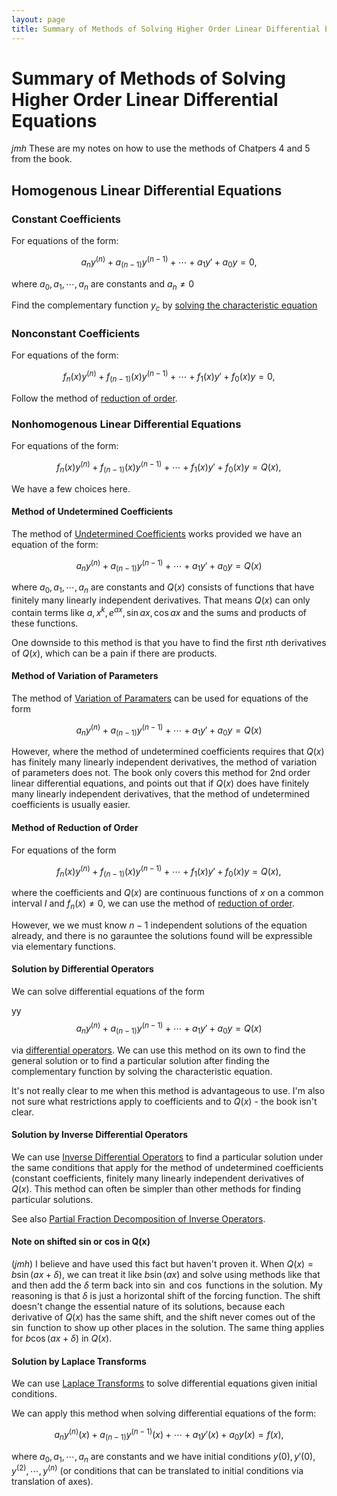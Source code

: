 ```yaml
---
layout: page
title: Summary of Methods of Solving Higher Order Linear Differential Equations
---
```


# Summary of Methods of Solving Higher Order Linear Differential Equations

*jmh* These are my notes on how to use the methods of Chatpers 4 and 5 from the book.

## Homogenous Linear Differential Equations

### Constant Coefficients

For equations of the form:

$$ a_ny^{(n)} + a_{(n-1)}y^{(n-1)} + \cdots + a_1y' + a_0y = 0, $$

where $a_0,a_1,\cdots,a_n$ are constants and $a_n \neq 0$

Find the complementary function $y_c$ by [solving the characteristic equation](../chapter%2004%20-%20linear%20differential%20equations%20of%20order%20greater%20than%20one/lesson%2020%20-%20solution%20of%20the%20homogeneous%20linear%20differential%20equation%20of%20order%20n%20with%20constant%20coefficients.html)

### Nonconstant Coefficients

For equations of the form:

$$ f_n(x)y^{(n)} + f_{(n-1)}(x)y^{(n-1)} + \cdots + f_1(x)y' + f_0(x)y = 0, $$

Follow the method of [reduction of order](../chapter%2004%20-%20linear%20differential%20equations%20of%20order%20greater%20than%20one/lesson%2023%20-%20solution%20of%20the%20linear%20differential%20equation%20with%20nonconstant%20coefficients%20-%20reduction%20of%20order%20method.html).

### Nonhomogenous Linear Differential Equations

For equations of the form:

$$ f_n(x)y^{(n)} + f_{(n-1)}(x)y^{(n-1)} + \cdots + f_1(x)y' + f_0(x)y = Q(x), $$

We have a few choices here.

#### Method of Undetermined Coefficients

The method of [Undetermined Coefficients](../chapter%2004%20-%20linear%20differential%20equations%20of%20order%20greater%20than%20one/lesson%2021%20-%20solution%20of%20the%20nonhomogeneous%20linear%20differential%20equation%20of%20order%20n%20with%20constant%20coefficients.html) works provided we have an equation of the form:

$$ a_ny^{(n)} + a_{(n-1)}y^{(n-1)} + \cdots + a_1y' + a_0y = Q(x) $$

where $a_0, a_1, \cdots, a_n$ are constants and $Q(x)$ consists of functions that have finitely many linearly independent derivatives. That means $Q(x)$ can only contain terms like $a, x^k, e^{ax}, \sin{ax}, \cos{ax}$ and the sums and products of these functions.

One downside to this method is that you have to find the first $n$th derivatives of $Q(x)$, which can be a pain if there are products.

#### Method of Variation of Parameters

The method of [Variation of Paramaters](../chapter%2004%20-%20linear%20differential%20equations%20of%20order%20greater%20than%20one/lesson%2022%20-%20solution%20of%20the%20nonhomogeneous%20linear%20differential%20equation%20by%20the%20method%20of%20variation%20of%20parameters.html) can be used for equations of the form

$$ a_ny^{(n)} + a_{(n-1)}y^{(n-1)} + \cdots + a_1y' + a_0y = Q(x) $$

However, where the method of undetermined coefficients requires that $Q(x)$ has finitely many linearly independent derivatives, the method of variation of parameters does not. The book only covers this method for 2nd order linear differential equations, and points out that if $Q(x)$ does have finitely many linearly independent derivatives, that the method of undetermined coefficients is usually easier.

#### Method of Reduction of Order

For equations of the form

$$ f_n(x)y^{(n)} + f_{(n-1)}(x)y^{(n-1)} + \cdots + f_1(x)y' + f_0(x)y = Q(x), $$

where the coefficients and $Q(x)$ are continuous functions of $x$ on a common interval $I$ and $f_n(x) \neq 0$, we can use the method of [reduction of order](../chapter%2004%20-%20linear%20differential%20equations%20of%20order%20greater%20than%20one/lesson%2023%20-%20solution%20of%20the%20linear%20differential%20equation%20with%20nonconstant%20coefficients%20-%20reduction%20of%20order%20method.html).

However, we we must know $n - 1$ independent solutions of the equation already, and there is no garauntee the solutions found will be expressible via elementary functions.

#### Solution by Differential Operators

We can solve differential equations of the form

yy$$ a_ny^{(n)} + a_{(n-1)}y^{(n-1)} + \cdots + a_1y' + a_0y = Q(x) $$

via [differential operators](../chapter%2005%20-%20operators%20and%20laplace%20transforms/lesson%2024%20-%20differential%20and%20polynomial%20operators.html). We can use this method on its own to find the general solution or to find a particular solution after finding the complementary function by solving the characteristic equation.

It's not really clear to me when this method is advantageous to use. I'm also not sure what restrictions apply to coefficients and to $Q(x)$ - the book isn't clear.

#### Solution by Inverse Differential Operators

We can use [Inverse Differential Operators](../chapter%2005%20-%20operators%20and%20laplace%20transforms/lesson%2025%20-%20inverse%20operators.html) to find a particular solution under the same conditions that apply for the method of undetermined coefficients (constant coefficients, finitely many linearly independent derivatives of $Q(x)$. This method can often be simpler than other methods for finding particular solutions.

See also [Partial Fraction Decomposition of Inverse Operators](../chapter%2005%20-%20operators%20and%20laplace%20transforms/lesson%2026%20-%20solution%20of%20a%20linear%20differential%20equation%20by%20means%20of%20the%20partial%20fraction%20expansion%20of%20inverse%20operators.html).


#### Note on shifted sin or cos in Q(x) 

(*jmh*) I believe and have used this fact but haven't proven it. When $Q(x) = b\sin{(ax+\delta)}$, we can treat it like $b\sin{(ax)}$ and solve using methods like that and then add the $\delta$ term back into $\sin$ and $\cos$ functions in the solution. My reasoning is that $\delta$ is just a horizontal shift of the forcing function. The shift doesn't change the essential nature of its solutions, because each derivative of $Q(x)$ has the same shift, and the shift never comes out of the $\sin$ function to show up other places in the solution. The same thing applies for $b\cos{(ax+\delta)}$ in $Q(x)$.


#### Solution by Laplace Transforms

We can use [Laplace Transforms](../chapter%2005%20-%20operators%20and%20laplace%20transforms/lesson%2027%20-%20the%20laplace%20transform%20and%20gamma%20function.html) to solve differential equations given initial conditions.

We can apply this method when solving differential equations of the form:

$$ a_ny^{(n)}(x) + a_{(n-1)}y^{(n-1)}(x) + \cdots + a_1y'(x) + a_0y(x) = f(x), $$

where $a_0, a_1, \cdots, a_n$ are constants and we have initial conditions $y(0), y'(0), y^{(2)}, \cdots, y^{(n)}$  (or conditions that can be translated to initial conditions via translation of axes).
